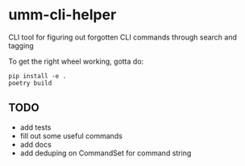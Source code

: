 # umm-cli-helper
CLI tool for figuring out forgotten CLI commands through search and tagging


To get the right wheel working, gotta do:
```
pip install -e . 
poetry build
```

## TODO
- add tests
- fill out some useful commands
- add docs
- add deduping on CommandSet for command string
